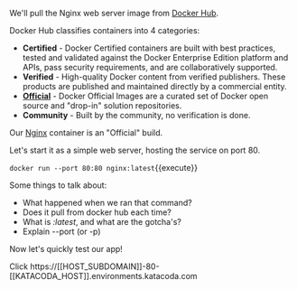 We'll pull the Nginx web server image from [Docker Hub](https://hub.docker.com). 

Docker Hub classifies containers into 4 categories:

- **Certified** - Docker Certified containers are built with best practices, tested and validated against the Docker Enterprise Edition platform and APIs, pass security requirements, and are collaboratively supported.
- **Verified** - High-quality Docker content from verified publishers. These products are published and maintained directly by a commercial entity.
- **[Official](https://docs.docker.com/docker-hub/official_images/)** - Docker Official Images are a curated set of Docker open source and "drop-in" solution repositories.
- **Community** - Built by the community, no verification is done.

Our [Nginx](https://hub.docker.com/_/nginx) container is an "Official" build. 


Let's start it as a simple web server, hosting the service on port 80.


`docker run --port 80:80 nginx:latest`{{execute}}

Some things to talk about:

- What happened when we ran that command?
- Does it pull from docker hub each time?
- What is *:latest*, and what are the gotcha's?
- Explain --port (or -p)

Now let's quickly test our app!

Click https://[[HOST_SUBDOMAIN]]-80-[[KATACODA_HOST]].environments.katacoda.com
